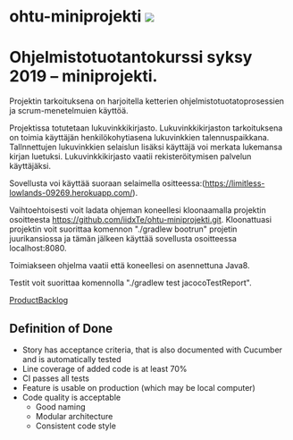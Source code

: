 # ohtu-miniprojekti ![](https://github.com/iidxTe/ohtu-miniprojekti/workflows/Java%20CI/badge.svg)

# Ohjelmistotuotantokurssi syksy 2019 – miniprojekti. 
Projektin tarkoituksena on harjoitella ketterien ohjelmistotuotatoprosessien ja scrum-menetelmuien käyttöä. 

Projektissa totutetaan lukuvinkkikirjasto. Lukuvinkkikirjaston tarkoituksena on toimia käyttäjän henkilökohytiasena lukuvinkkien talennuspaikkana. Tallnnettujen lukuvinkkien selaislun lisäksi käyttäjä voi merkata lukemansa kirjan luetuksi.  Lukuvinkkikirjasto vaatii rekisteröitymisen palvelun käyttäjäksi. 

Sovellusta voi käyttää suoraan selaimella ositteessa:(https://limitless-lowlands-09269.herokuapp.com/).

Vaihtoehtoisesti voit ladata ohjeman koneellesi kloonaamalla projektin osoitteesta https://github.com/iidxTe/ohtu-miniprojekti.git. Kloonattuasi projektin voit suorittaa komennon "./gradlew bootrun" projetin juurikansiossa ja tämän jälkeen käyttää sovellusta osoitteessa localhost:8080.

Toimiakseen ohjelma vaatii että koneellesi on asennettuna Java8.

Testit voit suorittaa komennolla "./gradlew test jacocoTestReport".


[ProductBacklog](https://docs.google.com/spreadsheets/d/1jcgyrBhQjKcOjReRpKeF86ApAhfezBlr4MvJ3JAZQGc/edit?usp=sharing)


## Definition of Done
* Story has acceptance criteria, that is also documented with Cucumber and is
automatically tested
* Line coverage of added code is at least 70%
* CI passes all tests
* Feature is usable on production (which may be local computer)
* Code quality is acceptable
  * Good naming
  * Modular architecture
  * Consistent code style
